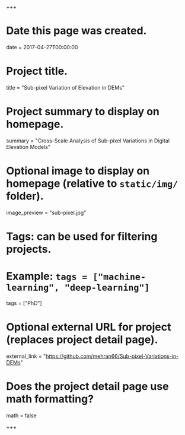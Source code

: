 +++
# Date this page was created.
date = 2017-04-27T00:00:00

# Project title.
title = "Sub-pixel Variation of Elevation in DEMs"

# Project summary to display on homepage.
summary = "Cross-Scale Analysis of Sub-pixel Variations in Digital Elevation Models"

# Optional image to display on homepage (relative to `static/img/` folder).
image_preview = "sub-pixel.jpg"

# Tags: can be used for filtering projects.
# Example: `tags = ["machine-learning", "deep-learning"]`
tags = ["PhD"]

# Optional external URL for project (replaces project detail page).
external_link = "https://github.com/mehran66/Sub-pixel-Variations-in-DEMs"

# Does the project detail page use math formatting?
math = false

+++

